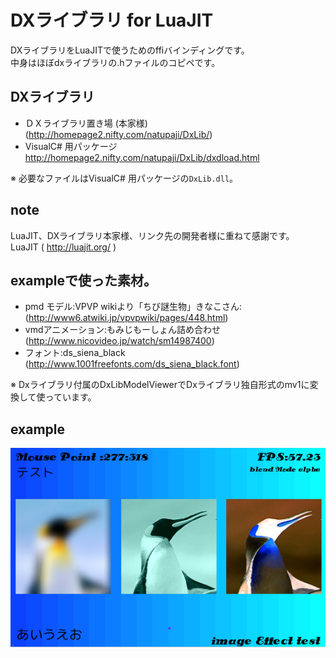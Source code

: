 
# DXライブラリ for LuaJIT

DXライブラリをLuaJITで使うためのffiバインディングです。<br>
中身はほぼdxライブラリの.hファイルのコピペです。<br>

## DXライブラリ

* ＤＸライブラリ置き場 (本家様)(http://homepage2.nifty.com/natupaji/DxLib/)
* VisualC# 用パッケージ http://homepage2.nifty.com/natupaji/DxLib/dxdload.html

※ 必要なファイルはVisualC# 用パッケージの``DxLib.dll``。

## note
LuaJIT、DXライブラリ本家様、リンク先の開発者様に重ねて感謝です。<br>
LuaJIT ( http://luajit.org/ )

## exampleで使った素材。

* pmd モデル:VPVP wikiより「ちび謎生物」きなこさん:(http://www6.atwiki.jp/vpvpwiki/pages/448.html)
* vmdアニメーション:もみじもーしょん詰め合わせ(http://www.nicovideo.jp/watch/sm14987400)
* フォント:ds_siena_black (http://www.1001freefonts.com/ds_siena_black.font)

※ Dxライブラリ付属のDxLibModelViewerでDxライブラリ独自形式のmv1に変換して使っています。

## example
![example08.png](image/example08.PNG "example08.png")
